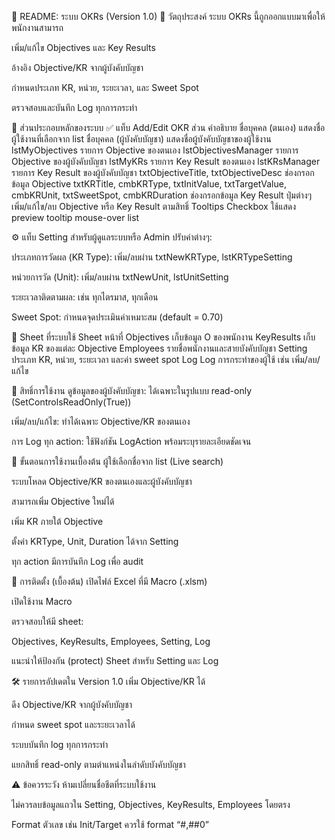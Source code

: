 📘 README: ระบบ OKRs (Version 1.0)
📌 วัตถุประสงค์
ระบบ OKRs นี้ถูกออกแบบมาเพื่อให้พนักงานสามารถ

เพิ่ม/แก้ไข Objectives และ Key Results

อ้างอิง Objective/KR จากผู้บังคับบัญชา

กำหนดประเภท KR, หน่วย, ระยะเวลา, และ Sweet Spot

ตรวจสอบและบันทึก Log ทุกการกระทำ

🧩 ส่วนประกอบหลักของระบบ
✅ แท็บ Add/Edit OKR
ส่วน	คำอธิบาย
ชื่อบุคคล (ตนเอง)	แสดงชื่อผู้ใช้งานที่เลือกจาก list
ชื่อบุคคล (ผู้บังคับบัญชา)	แสดงชื่อผู้บังคับบัญชาของผู้ใช้งาน
lstMyObjectives	รายการ Objective ของตนเอง
lstObjectivesManager	รายการ Objective ของผู้บังคับบัญชา
lstMyKRs	รายการ Key Result ของตนเอง
lstKRsManager	รายการ Key Result ของผู้บังคับบัญชา
txtObjectiveTitle, txtObjectiveDesc	ช่องกรอกข้อมูล Objective
txtKRTitle, cmbKRType, txtInitValue, txtTargetValue, cmbKRUnit, txtSweetSpot, cmbKRDuration	ช่องกรอกข้อมูล Key Result
ปุ่มต่างๆ	เพิ่ม/แก้ไข/ลบ Objective หรือ Key Result ตามสิทธิ์
Tooltips	Checkbox ใช้แสดง preview tooltip mouse-over list

⚙️ แท็บ Setting
สำหรับผู้ดูแลระบบหรือ Admin ปรับค่าต่างๆ:

ประเภทการวัดผล (KR Type): เพิ่ม/ลบผ่าน txtNewKRType, lstKRTypeSetting

หน่วยการวัด (Unit): เพิ่ม/ลบผ่าน txtNewUnit, lstUnitSetting

ระยะเวลาติดตามผล: เช่น ทุกไตรมาส, ทุกเดือน

Sweet Spot: กำหนดจุดประเมินค่าเหมาะสม (default = 0.70)

📄 Sheet ที่ระบบใช้
Sheet	หน้าที่
Objectives	เก็บข้อมูล O ของพนักงาน
KeyResults	เก็บข้อมูล KR ของแต่ละ Objective
Employees	รายชื่อพนักงานและสายบังคับบัญชา
Setting	ประเภท KR, หน่วย, ระยะเวลา และค่า sweet spot
Log	Log การกระทำของผู้ใช้ เช่น เพิ่ม/ลบ/แก้ไข

🔐 สิทธิ์การใช้งาน
ดูข้อมูลของผู้บังคับบัญชา: ได้เฉพาะในรูปแบบ read-only (SetControlsReadOnly(True))

เพิ่ม/ลบ/แก้ไข: ทำได้เฉพาะ Objective/KR ของตนเอง

การ Log ทุก action: ใช้ฟังก์ชัน LogAction พร้อมระบุรายละเอียดชัดเจน

🏁 ขั้นตอนการใช้งานเบื้องต้น
ผู้ใช้เลือกชื่อจาก list (Live search)

ระบบโหลด Objective/KR ของตนเองและผู้บังคับบัญชา

สามารถเพิ่ม Objective ใหม่ได้

เพิ่ม KR ภายใต้ Objective

ตั้งค่า KRType, Unit, Duration ได้จาก Setting

ทุก action มีการบันทึก Log เพื่อ audit

🧾 การติดตั้ง (เบื้องต้น)
เปิดไฟล์ Excel ที่มี Macro (.xlsm)

เปิดใช้งาน Macro

ตรวจสอบให้มี sheet:

Objectives, KeyResults, Employees, Setting, Log

แนะนำให้ป้องกัน (protect) Sheet สำหรับ Setting และ Log

🛠 รายการอัปเดตใน Version 1.0
เพิ่ม Objective/KR ได้

ดึง Objective/KR จากผู้บังคับบัญชา

กำหนด sweet spot และระยะเวลาได้

ระบบบันทึก log ทุกการกระทำ

แยกสิทธิ์ read-only ตามตำแหน่งในลำดับบังคับบัญชา

⚠️ ข้อควรระวัง
ห้ามเปลี่ยนชื่อชีตที่ระบบใช้งาน

ไม่ควรลบข้อมูลแถวใน Setting, Objectives, KeyResults, Employees โดยตรง

Format ตัวเลข เช่น Init/Target ควรใช้ format “#,##0”
